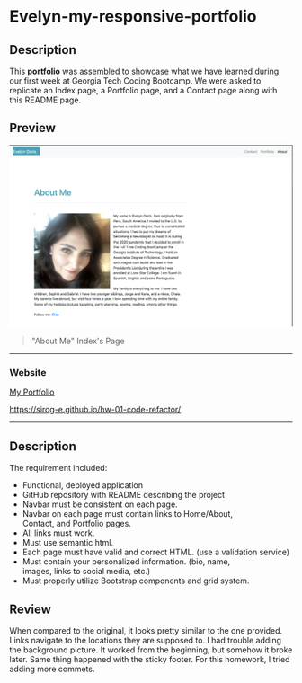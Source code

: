 # Evelyn-my-responsive-portfolio

## Description



This **portfolio** was assembled to showcase what we have learned during our first week at Georgia Tech Coding Bootcamp. 
We were asked to replicate an Index page, a Portfolio page, and a Contact page along with this README page.

## Preview

![Project Image](./content/images/Preview.png)

> "About Me" Index's Page

---

### Website

[My Portfolio](https://sirog-e.github.io/Evelyn-my-responsive-portfolio/)

 https://sirog-e.github.io/hw-01-code-refactor/


---

## Description

The requirement included:
* Functional, deployed application
* GitHub repository with README describing the project
* Navbar must be consistent on each page.
* Navbar on each page must contain links to Home/About,    
  Contact, and Portfolio pages.
* All links must work.
* Must use semantic html.
* Each page must have valid and correct HTML. (use a validation 
  service)
* Must contain your personalized information. (bio, name,  
  images, links to social media, etc.)
* Must properly utilize Bootstrap components and grid system.

## Review

When compared to the original, it looks pretty similar to the one provided. Links navigate to the locations they are supposed to. I had trouble adding the background picture. It worked from the beginning, but somehow it broke later. Same thing happened with the sticky footer. For this homework, I tried adding more commets. 
